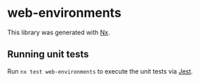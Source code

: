 # web-environments

This library was generated with [Nx](https://nx.dev).

## Running unit tests

Run `nx test web-environments` to execute the unit tests via [Jest](https://jestjs.io).
